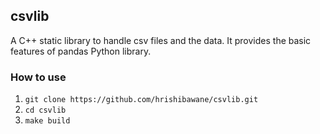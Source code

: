 ## csvlib

A C++ static library to handle csv files and the data. It provides the basic features of pandas Python library.

### How to use

1. ```git clone https://github.com/hrishibawane/csvlib.git```
2. ```cd csvlib```
3. ```make build```
